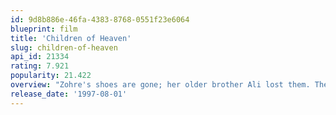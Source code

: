 ```yaml
---
id: 9d8b886e-46fa-4383-8768-0551f23e6064
blueprint: film
title: 'Children of Heaven'
slug: children-of-heaven
api_id: 21334
rating: 7.921
popularity: 21.422
overview: "Zohre's shoes are gone; her older brother Ali lost them. They are poor, there are no shoes for Zohre until they come up with an idea: they will share one pair of shoes. School awaits."
release_date: '1997-08-01'
---
```

